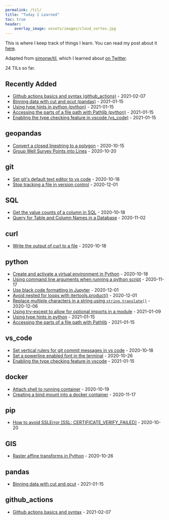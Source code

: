 ```yaml
---
permalink: /til/
title: "Today I Learned"
toc: true
header:
    overlay_image: assets/images/cloud_vortex.jpg
---
```




This is where I keep track of things I learn. You can read my post about it [here]('/blog/til').

Adapted from [simonw/til](https://github.com/simonw/til), which I learned about [on Twitter](https://twitter.com/vboykis/status/1312024421964578822?s=20).

<!-- count starts -->24<!-- count ends --> TILs so far.

<!-- index starts -->
## Recently Added

* [Github actions basics and syntax (github_actions)](/til/github_actions/basic_gh_action_syntax) - 2021-02-07
* [Binning data with cut and qcut (pandas)](/til/pandas/binning-data) - 2021-01-15
* [Using type hints in python (python)](/til/python/type-hinting) - 2021-01-15
* [Accessing the parts of a file path with Pathlib (python)](/til/python/path-parts-in-pathlib) - 2021-01-15
* [Enabling the type checking feature in vscode (vs_code)](/til/vs_code/pylance-type-checking) - 2021-01-15
## geopandas

* [Convert a closed linestring to a polygon](/til/geopandas/close-linestring-polygon) - 2020-10-15
* [Group Well Survey Points into Lines](/til/geopandas/group-points-to-lines) - 2020-10-20

## git

* [Set git's default text editor to vs code](/til/git/set-default-editor) - 2020-10-18
* [Stop tracking a file in version control](/til/git/remove-file-from-tracking) - 2020-12-01

## SQL

* [Get the value counts of a column in SQL](/til/SQL/value-counts-of-a-column) - 2020-10-18
* [Query for Table and Column Names in a Database](/til/SQL/query-tables-and-columns) - 2020-11-02

## curl

* [Write the output of curl to a file](/til/curl/curl-write-to-file) - 2020-10-18

## python

* [Create and activate a virtual environment in Python](/til/python/create-and-activate-venv) - 2020-10-18
* [Using command line arguments when running a python script](/til/python/python-comand-line-arguments) - 2020-11-17
* [Use black code formatting in Jupyter](/til/python/black-code-formatting-in-jupyter) - 2020-12-01
* [Avoid nested for loops with itertools.product()](/til/python/itertools-product) - 2020-12-01
* [Replace multiple characters in a string using `string.translate()`](/til/python/string-translate) - 2020-12-06
* [Using try-except to allow for optional imports in a module](/til/python/optional-imports) - 2021-01-09
* [Using type hints in python](/til/python/type-hinting) - 2021-01-15
* [Accessing the parts of a file path with Pathlib](/til/python/path-parts-in-pathlib) - 2021-01-15

## vs_code

* [Set vertical rulers for git commit messages in vs code](/til/vs_code/vertical-rulers-for-git-commit-messages) - 2020-10-18
* [Set a powerline enabled font in the terminal](/til/vs_code/powerline-font-terminal) - 2020-10-26
* [Enabling the type checking feature in vscode](/til/vs_code/pylance-type-checking) - 2021-01-15

## docker

* [Attach shell to running container](/til/docker/attach-shell-to-running-container) - 2020-10-19
* [Creating a bind mount into a docker container](/til/docker/bind-mounts) - 2020-11-17

## pip

* [How to avoid SSLError [SSL: CERTIFICATE_VERIFY_FAILED]](/til/pip/SSL-verify) - 2020-10-20

## GIS

* [Raster affine transforms in Python](/til/GIS/raster-affine-transforms) - 2020-10-26

## pandas

* [Binning data with cut and qcut](/til/pandas/binning-data) - 2021-01-15

## github_actions

* [Github actions basics and syntax](/til/github_actions/basic_gh_action_syntax) - 2021-02-07
<!-- index ends -->
